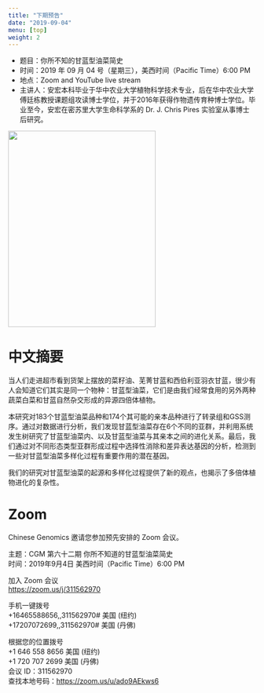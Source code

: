 ```yaml
---
title: "下期预告"
date: "2019-09-04"
menu: [top]
weight: 2
---
```




- 题目：你所不知的甘蓝型油菜简史
- 时间：2019 年 09 月 04 号（星期三），美西时间（Pacific Time）6:00 PM
- 地点：Zoom and YouTube live stream
- 主讲人：安宏本科毕业于华中农业大学植物科学技术专业，后在华中农业大学傅廷栋教授课题组攻读博士学位，并于2016年获得作物遗传育种博士学位。毕业至今，安宏在密苏里大学生命科学系的 Dr. J. Chris Pires 实验室从事博士后研究。

<img src="https://i.imgur.com/y5yKFdM.jpg" width="300" height="400" />

# 中文摘要

当人们走进超市看到货架上摆放的菜籽油、芜菁甘蓝和西伯利亚羽衣甘蓝，很少有人会知道它们其实是同一个物种：甘蓝型油菜，它们是由我们经常食用的另外两种蔬菜白菜和甘蓝自然杂交形成的异源四倍体植物。

本研究对183个甘蓝型油菜品种和174个其可能的亲本品种进行了转录组和GSS测序。通过对数据进行分析，我们发现甘蓝型油菜存在6个不同的亚群，并利用系统发生树研究了甘蓝型油菜内、以及甘蓝型油菜与其亲本之间的进化关系。最后，我们通过对不同形态类型亚群形成过程中选择性消除和差异表达基因的分析，检测到一些对甘蓝型油菜多样化过程有重要作用的潜在基因。

我们的研究对甘蓝型油菜的起源和多样化过程提供了新的观点，也揭示了多倍体植物进化的复杂性。

# Zoom

Chinese Genomics 邀请您参加预先安排的 Zoom 会议。<br>

主题：CGM 第六十二期 你所不知道的甘蓝型油菜简史<br>
时间：2019年9月4日 美西时间（Pacific Time）6:00 PM<br>

加入 Zoom 会议<br>
https://zoom.us/j/311562970<br>

手机一键拨号<br>
+16465588656,,311562970# 美国 (纽约)<br>
+17207072699,,311562970# 美国 (丹佛)<br>

根据您的位置拨号<br>
        +1 646 558 8656 美国 (纽约)<br>
        +1 720 707 2699 美国 (丹佛)<br>
会议 ID：311562970<br>
查找本地号码：https://zoom.us/u/ado9AEkws6<br>


